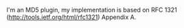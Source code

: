 I'm an MD5 plugin, my implementation is based on RFC 1321 (http://tools.ietf.org/html/rfc1321) Appendix A.